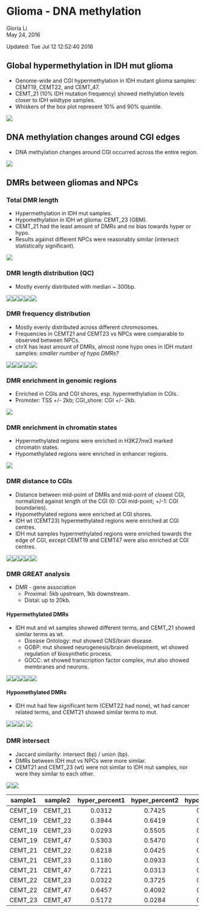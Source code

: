 # Glioma - DNA methylation
Gloria Li  
May 24, 2016  

Updated: Tue Jul 12 12:52:40 2016



## Global hypermethylation in IDH mut glioma
* Genome-wide and CGI hypermethylation in IDH mutant glioma samples: CEMT19, CEMT22, and CEMT_47.      
* CEMT_21 (10% IDH mutation frequency) showed methylation levels closer to IDH wildtype samples.    
* Whiskers of the box plot represent 10% and 90% quantile.     

![](WGBS_files/figure-html/global_5mC-1.png)

## DNA methylation changes around CGI edges
* DNA methylation changes around CGI occurred across the entire region.     

![](WGBS_files/figure-html/5mC_CGI-1.png)

## DMRs between gliomas and NPCs  
### Total DMR length
* Hypermethylation in IDH mut samples.    
* Hypomethylation in IDH wt glioma: CEMT_23 (GBM).     
* CEMT_21 had the least amount of DMRs and no bias towards hyper or hypo.      
* Results against different NPCs were reasonably similar (intersect statistically significant).      

![](WGBS_files/figure-html/DMR_summary-1.png)

### DMR length distribution (QC) 
* Mostly evenly distributed with median ~ 300bp.      

![](WGBS_files/figure-html/DMR_length-1.png)![](WGBS_files/figure-html/DMR_length-2.png)![](WGBS_files/figure-html/DMR_length-3.png)![](WGBS_files/figure-html/DMR_length-4.png)![](WGBS_files/figure-html/DMR_length-5.png)

### DMR frequency distribution 
* Mostly evenly distributed across different chromosomes.  
* Frequencies in CEMT21 and CEMT23 vs NPCs were comparable to observed between NPCs.        
* chrX has least amount of DMRs, almost none hypo ones in IDH mutant samples: _smaller number of hypo DMRs?_

![](WGBS_files/figure-html/DMR_freq-1.png)![](WGBS_files/figure-html/DMR_freq-2.png)![](WGBS_files/figure-html/DMR_freq-3.png)![](WGBS_files/figure-html/DMR_freq-4.png)![](WGBS_files/figure-html/DMR_freq-5.png)

### DMR enrichment in genomic regions 
* Enriched in CGIs and CGI shores, esp. hypermethylation in CGIs.    
* Promoter: TSS +/- 2kb; CGI_shore: CGI +/- 2kb.      

![](WGBS_files/figure-html/DMR_genomicBreak-1.png)

### DMR enrichment in chromatin states
* Hypermethylated regions were enriched in H3K27me3 marked chromatin states.       
* Hypomethylated regions were enriched in enhancer regions.    

![](WGBS_files/figure-html/DMR_ChromHMM-1.png)


### DMR distance to CGIs
* Distance between mid-point of DMRs and mid-point of closest CGI, normalized against length of the CGI (0: CGI mid-point; +/-1: CGI boundaries).      
* Hypomethylated regions were enriched at CGI shores.    
* IDH wt (CEMT23) hypermethylated regions were enriched at CGI centres.      
* IDH mut samples hypermethylated regions were enriched towards the edge of CGI, except CEMT19 and CEMT47 were also enriched at CGI centres.        

![](WGBS_files/figure-html/DMR_CGIdis-1.png)![](WGBS_files/figure-html/DMR_CGIdis-2.png)![](WGBS_files/figure-html/DMR_CGIdis-3.png)![](WGBS_files/figure-html/DMR_CGIdis-4.png)![](WGBS_files/figure-html/DMR_CGIdis-5.png)

### DMR GREAT analysis
* DMR - gene association
	+ Proximal: 5kb upstream, 1kb downstream.     
	+ Distal: up to 20kb.         

#### Hypermethylated DMRs
* IDH mut and wt samples showed different terms, and CEMT_21 showed similar terms as wt.      
	+ Disease Ontology: mut showed CNS/brain disease.     
	+ GOBP: mut showed neurogenesis/brain development, wt showed regulation of biosynthetic process.   
	+ GOCC: wt showed transcription factor complex, mut also showed membranes and neurons.         

![](WGBS_files/figure-html/DMR_GREAT_hyper-1.png)![](WGBS_files/figure-html/DMR_GREAT_hyper-2.png)![](WGBS_files/figure-html/DMR_GREAT_hyper-3.png)![](WGBS_files/figure-html/DMR_GREAT_hyper-4.png)![](WGBS_files/figure-html/DMR_GREAT_hyper-5.png)

#### Hypomethylated DMRs
* IDH mut had few significant term (CEMT22 had none), wt had cancer related terms, and CEMT21 showed similar terms to mut.   

![](WGBS_files/figure-html/DMR_GREAT_hypo1-1.png)![](WGBS_files/figure-html/DMR_GREAT_hypo1-2.png)![](WGBS_files/figure-html/DMR_GREAT_hypo1-3.png)
![](WGBS_files/figure-html/DMR_GREAT_hypo2-1.png)

### DMR intersect 
* Jaccard similarity: intersect (bp) / union (bp).      
* DMRs between IDH mut vs NPCs were more similar.      
* CEMT21 and CEMT_23 (wt) were not similar to IDH mut samples, nor were they similar to each other.       

![](WGBS_files/figure-html/DMR_intersect-1.png)![](WGBS_files/figure-html/DMR_intersect-2.png)<table>
 <thead>
  <tr>
   <th style="text-align:center;"> sample1 </th>
   <th style="text-align:center;"> sample2 </th>
   <th style="text-align:center;"> hyper_percent1 </th>
   <th style="text-align:center;"> hyper_percent2 </th>
   <th style="text-align:center;"> hypo_percent1 </th>
   <th style="text-align:center;"> hypo_percent2 </th>
  </tr>
 </thead>
<tbody>
  <tr>
   <td style="text-align:center;"> CEMT_19 </td>
   <td style="text-align:center;"> CEMT_21 </td>
   <td style="text-align:center;"> 0.0312 </td>
   <td style="text-align:center;"> 0.7425 </td>
   <td style="text-align:center;"> 0.1275 </td>
   <td style="text-align:center;"> 0.3044 </td>
  </tr>
  <tr>
   <td style="text-align:center;"> CEMT_19 </td>
   <td style="text-align:center;"> CEMT_22 </td>
   <td style="text-align:center;"> 0.3944 </td>
   <td style="text-align:center;"> 0.6419 </td>
   <td style="text-align:center;"> 0.2418 </td>
   <td style="text-align:center;"> 0.5833 </td>
  </tr>
  <tr>
   <td style="text-align:center;"> CEMT_19 </td>
   <td style="text-align:center;"> CEMT_23 </td>
   <td style="text-align:center;"> 0.0293 </td>
   <td style="text-align:center;"> 0.5505 </td>
   <td style="text-align:center;"> 0.0576 </td>
   <td style="text-align:center;"> 0.0320 </td>
  </tr>
  <tr>
   <td style="text-align:center;"> CEMT_19 </td>
   <td style="text-align:center;"> CEMT_47 </td>
   <td style="text-align:center;"> 0.5303 </td>
   <td style="text-align:center;"> 0.5470 </td>
   <td style="text-align:center;"> 0.3322 </td>
   <td style="text-align:center;"> 0.4198 </td>
  </tr>
  <tr>
   <td style="text-align:center;"> CEMT_21 </td>
   <td style="text-align:center;"> CEMT_22 </td>
   <td style="text-align:center;"> 0.6218 </td>
   <td style="text-align:center;"> 0.0425 </td>
   <td style="text-align:center;"> 0.1687 </td>
   <td style="text-align:center;"> 0.1705 </td>
  </tr>
  <tr>
   <td style="text-align:center;"> CEMT_21 </td>
   <td style="text-align:center;"> CEMT_23 </td>
   <td style="text-align:center;"> 0.1180 </td>
   <td style="text-align:center;"> 0.0933 </td>
   <td style="text-align:center;"> 0.1227 </td>
   <td style="text-align:center;"> 0.0285 </td>
  </tr>
  <tr>
   <td style="text-align:center;"> CEMT_21 </td>
   <td style="text-align:center;"> CEMT_47 </td>
   <td style="text-align:center;"> 0.7221 </td>
   <td style="text-align:center;"> 0.0313 </td>
   <td style="text-align:center;"> 0.2219 </td>
   <td style="text-align:center;"> 0.1174 </td>
  </tr>
  <tr>
   <td style="text-align:center;"> CEMT_22 </td>
   <td style="text-align:center;"> CEMT_23 </td>
   <td style="text-align:center;"> 0.0322 </td>
   <td style="text-align:center;"> 0.3725 </td>
   <td style="text-align:center;"> 0.0679 </td>
   <td style="text-align:center;"> 0.0156 </td>
  </tr>
  <tr>
   <td style="text-align:center;"> CEMT_22 </td>
   <td style="text-align:center;"> CEMT_47 </td>
   <td style="text-align:center;"> 0.6457 </td>
   <td style="text-align:center;"> 0.4092 </td>
   <td style="text-align:center;"> 0.5373 </td>
   <td style="text-align:center;"> 0.2815 </td>
  </tr>
  <tr>
   <td style="text-align:center;"> CEMT_23 </td>
   <td style="text-align:center;"> CEMT_47 </td>
   <td style="text-align:center;"> 0.5172 </td>
   <td style="text-align:center;"> 0.0284 </td>
   <td style="text-align:center;"> 0.0255 </td>
   <td style="text-align:center;"> 0.0581 </td>
  </tr>
</tbody>
</table>

